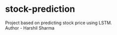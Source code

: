 # stock-prediction
Project based on predicting stock price using LSTM. <br>
Author - Harshil Sharma
